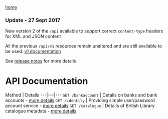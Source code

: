 [home](/home)

### Update - 27 Sept 2017
New version 2 of the `/api` available to support correct `content-type` headers for XML and JSON content

All the previous `/api/v1` resources remain unaltered and are still available to be used. [v1 documentation](/api/index.html)

See [release notes](/docs/releasenotes) for more details

# API Documentation

Method | Details
---|---|---
`GET /bankaccount` | Details on banks and bank accounts - [more details](/docs/api/v2/bankaccount) 
`GET /identity` |  Providing simple user/password account service - [more details](/docs/api/v2/identity) 
`GET /catalogue` | Details of British Library catalogue metadata - [more details](/docs/api/v2/catalogue) 
